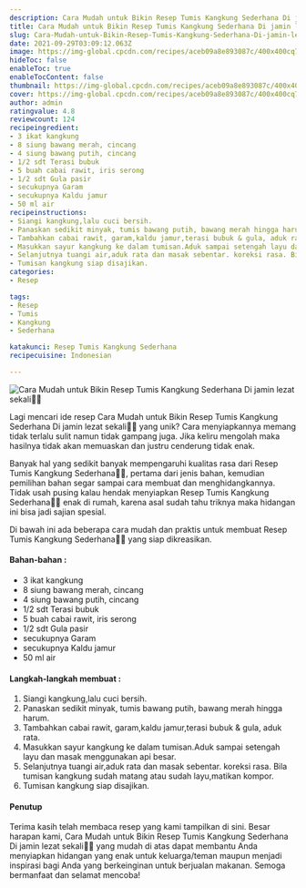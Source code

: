 ```yaml
---
description: Cara Mudah untuk Bikin Resep Tumis Kangkung Sederhana Di jamin lezat sekali"
title: Cara Mudah untuk Bikin Resep Tumis Kangkung Sederhana Di jamin lezat sekali
slug: Cara-Mudah-untuk-Bikin-Resep-Tumis-Kangkung-Sederhana-Di-jamin-lezat-sekali
date: 2021-09-29T03:09:12.063Z
image: https://img-global.cpcdn.com/recipes/aceb09a8e893087c/400x400cq70/photo.jpg
hideToc: false
enableToc: true
enableTocContent: false
thumbnail: https://img-global.cpcdn.com/recipes/aceb09a8e893087c/400x400cq70/photo.jpg
cover: https://img-global.cpcdn.com/recipes/aceb09a8e893087c/400x400cq70/photo.jpg
author: admin
ratingvalue: 4.8
reviewcount: 124
recipeingredient:
- 3 ikat kangkung
- 8 siung bawang merah, cincang
- 4 siung bawang putih, cincang
- 1/2 sdt Terasi bubuk
- 5 buah cabai rawit, iris serong
- 1/2 sdt Gula pasir
- secukupnya Garam
- secukupnya Kaldu jamur
- 50 ml air
recipeinstructions:
- Siangi kangkung,lalu cuci bersih.
- Panaskan sedikit minyak, tumis bawang putih, bawang merah hingga harum.
- Tambahkan cabai rawit, garam,kaldu jamur,terasi bubuk & gula, aduk rata.
- Masukkan sayur kangkung ke dalam tumisan.Aduk sampai setengah layu dan masak menggunakan api besar.
- Selanjutnya tuangi air,aduk rata dan masak sebentar. koreksi rasa. Bila tumisan kangkung sudah matang atau sudah layu,matikan kompor.
- Tumisan kangkung siap disajikan.
categories:
- Resep

tags:
- Resep
- Tumis
- Kangkung
- Sederhana

katakunci: Resep Tumis Kangkung Sederhana
recipecuisine: Indonesian

---
```


![Cara Mudah untuk Bikin Resep Tumis Kangkung Sederhana Di jamin lezat sekali👩‍🍳](https://img-global.cpcdn.com/recipes/aceb09a8e893087c/400x400cq70/photo.jpg)

Lagi mencari ide resep Cara Mudah untuk Bikin Resep Tumis Kangkung Sederhana Di jamin lezat sekali👩‍🍳 yang unik? Cara menyiapkannya memang tidak terlalu sulit namun tidak gampang juga. Jika keliru mengolah maka hasilnya tidak akan memuaskan dan justru cenderung tidak enak.

Banyak hal yang sedikit banyak mempengaruhi kualitas rasa dari Resep Tumis Kangkung Sederhana👩‍🍳, pertama dari jenis bahan, kemudian pemilihan bahan segar sampai cara membuat dan menghidangkannya. Tidak usah pusing kalau hendak menyiapkan Resep Tumis Kangkung Sederhana👩‍🍳 enak di rumah, karena asal sudah tahu triknya maka hidangan ini bisa jadi sajian spesial.

Di bawah ini ada beberapa cara mudah dan praktis untuk membuat Resep Tumis Kangkung Sederhana👩‍🍳 yang siap dikreasikan.

<!--inarticleads1-->

#### Bahan-bahan :

- 3 ikat kangkung
- 8 siung bawang merah, cincang
- 4 siung bawang putih, cincang
- 1/2 sdt Terasi bubuk
- 5 buah cabai rawit, iris serong
- 1/2 sdt Gula pasir
- secukupnya Garam
- secukupnya Kaldu jamur
- 50 ml air

<!--inarticleads2-->

#### Langkah-langkah membuat :

1. Siangi kangkung,lalu cuci bersih.
1. Panaskan sedikit minyak, tumis bawang putih, bawang merah hingga harum.
1. Tambahkan cabai rawit, garam,kaldu jamur,terasi bubuk & gula, aduk rata.
1. Masukkan sayur kangkung ke dalam tumisan.Aduk sampai setengah layu dan masak menggunakan api besar.
1. Selanjutnya tuangi air,aduk rata dan masak sebentar. koreksi rasa. Bila tumisan kangkung sudah matang atau sudah layu,matikan kompor.
1. Tumisan kangkung siap disajikan.

#### Penutup

Terima kasih telah membaca resep yang kami tampilkan di sini. Besar harapan kami, Cara Mudah untuk Bikin Resep Tumis Kangkung Sederhana Di jamin lezat sekali👩‍🍳 yang mudah di atas dapat membantu Anda menyiapkan hidangan yang enak untuk keluarga/teman maupun menjadi inspirasi bagi Anda yang berkeinginan untuk berjualan makanan. Semoga bermanfaat dan selamat mencoba!